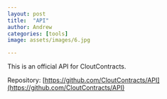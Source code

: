 ```yaml
---
layout: post
title:  "API"
author: Andrew
categories: [tools]
image: assets/images/6.jpg

---
```

This is an official API for CloutContracts.

Repository: [https://github.com/CloutContracts/API](https://github.com/CloutContracts/API)

